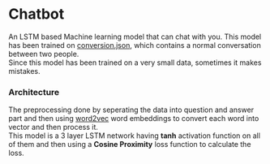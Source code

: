 # Chatbot
An LSTM based Machine learning model that can chat with you.
This model has been trained on [conversion.json](conversation.json), which contains a normal conversation between two people.<br/>
Since this model has been trained on a very small data, sometimes it makes mistakes.

### Architecture
The preprocessing done by seperating the data into question and answer part and then using [word2vec](https://github.com/jhlau/doc2vec) word embeddings to convert each word into vector and then process it.<br/>
This model is a 3 layer LSTM network having **tanh** activation function on all of them and then using a **Cosine Proximity** loss function to calculate the loss.<br/>
[]('arch.png')
